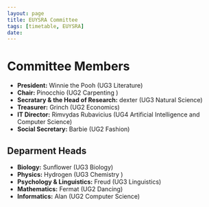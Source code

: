 ```yaml
---
layout: page
title: EUYSRA Committee
tags: [timetable, EUYSRA]
date:
---
```

# Committee Members

- **President:** Winnie the Pooh (UG3 Literature)
- **Chair:** Pinocchio (UG2 Carpenting )
- **Secratary & the Head of Research:** dexter (UG3 Natural Science)
- **Treasurer:** Grinch (UG2 Economics)
- **IT Director:** Rimvydas Rubavicius (UG4 Artificial Intelligence and Computer Science)
- **Social Secretary:** Barbie (UG2 Fashion)

## Deparment Heads
- **Biology:** Sunflower (UG3 Biology)
- **Physics:** Hydrogen (UG3 Chemistry )
- **Psychology & Linguistics:** Freud (UG3 Linguistics)
- **Mathematics:** Fermat (UG2 Dancing)
- **Informatics:** Alan (UG2 Computer Science)
